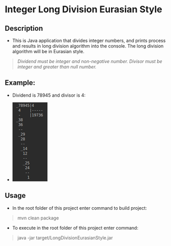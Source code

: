 # Integer Long Division Eurasian Style

## Description

- This is Java application that divides integer numbers, and prints process and results in long division algorithm 
into the console. The long division algorithm will be in Eurasian style. 

>_Dividend must be integer and non-negative number._
>_Divisor must be integer and greater than null number._

## Example:

- Dividend is 78945 and divisor is 4:

- ![Dividend is 78945 and divisor is 4:](images/integer_division.png)

## Usage

- In the root folder of this project enter command to build project:

> mvn clean package

- To execute in the root folder of this project enter command:

> java -jar target/LongDivisionEurasianStyle.jar
